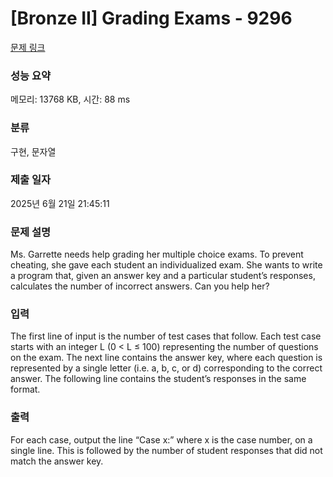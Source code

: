 # [Bronze II] Grading Exams - 9296 

[문제 링크](https://www.acmicpc.net/problem/9296) 

### 성능 요약

메모리: 13768 KB, 시간: 88 ms

### 분류

구현, 문자열

### 제출 일자

2025년 6월 21일 21:45:11

### 문제 설명

<p>Ms. Garrette needs help grading her multiple choice exams. To prevent cheating, she gave each student an individualized exam. She wants to write a program that, given an answer key and a particular student’s responses, calculates the number of incorrect answers. Can you help her?</p>

### 입력 

 <p>The first line of input is the number of test cases that follow. Each test case starts with an integer L (0 < L ≤ 100) representing the number of questions on the exam. The next line contains the answer key, where each question is represented by a single letter (i.e. a, b, c, or d) corresponding to the correct answer. The following line contains the student’s responses in the same format.</p>

### 출력 

 <p>For each case, output the line “Case x:” where x is the case number, on a single line. This is followed by the number of student responses that did not match the answer key.</p>

